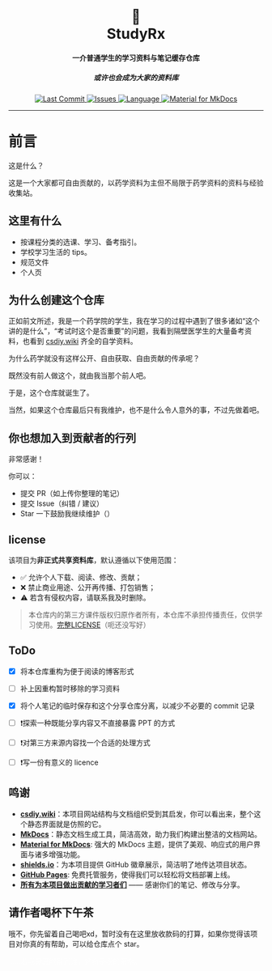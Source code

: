 <h1 align="center">
  <br>
  <a width="100">🧠</a>
  <br>
  StudyRx
</h1>

<h4 align="center">一介普通学生的学习资料与笔记缓存仓库</h4>
<h5 align="center">或许也会成为大家的资料库</h5>

<p align="center">
  <a href="https://github.com/Qihao0v0/StudyRx/commits/main">
    <img src="https://img.shields.io/github/last-commit/Qihao0v0/StudyRx.svg?style=flat-square&logo=github&logoColor=white" alt="Last Commit">
  </a>
  <a href="https://github.com/Qihao0v0/StudyRx/issues">
    <img src="https://img.shields.io/github/issues-raw/Qihao0v0/StudyRx.svg?style=flat-square&logo=github&logoColor=white" alt="Issues">
  </a>
  <a href="#">
    <img src="https://img.shields.io/badge/Language-Markdown-blue?style=flat-square&logo=markdown" alt="Language">
  </a>
  <a href="https://squidfunk.github.io/mkdocs-material/">
    <img src="https://img.shields.io/badge/Theme-Material%20for%20MkDocs-4caf50?style=flat-square&logo=material-design&logoColor=white" alt="Material for MkDocs">
  </a>
</p>


---

# 前言
这是什么？

这是一个大家都可自由贡献的，以药学资料为主但不局限于药学资料的资料与经验收集站。

## 这里有什么
- 按课程分类的选课、学习、备考指引。
- 学校学习生活的 tips。
- 规范文件
- 个人页

## 为什么创建这个仓库
正如前文所述，我是一个药学院的学生，我在学习的过程中遇到了很多诸如“这个讲的是什么”，“考试时这个是否重要”的问题，我看到隔壁医学生的大量备考资料，也看到 [csdiy.wiki](csdiy.wiki) 齐全的自学资料。

为什么药学就没有这样公开、自由获取、自由贡献的传承呢？

既然没有前人做这个，就由我当那个前人吧。

于是，这个仓库就诞生了。

当然，如果这个仓库最后只有我维护，也不是什么令人意外的事，不过先做着吧。

## 你也想加入到贡献者的行列

非常感谢！

你可以：

- 提交 PR（如上传你整理的笔记）
- 提交 Issue（纠错 / 建议）
- Star 一下鼓励我继续维护（）

## license

该项目为**非正式共享资料库**，默认遵循以下使用范围：

- ✅ 允许个人下载、阅读、修改、贡献；
- ❌ 禁止商业用途、公开再传播、打包销售；
- ⚠️ 若含有侵权内容，请联系我及时删除。

> 本仓库内的第三方课件版权归原作者所有，本仓库不承担传播责任，仅供学习使用。[完整LICENSE](./licence.md)（呃还没写好）

## ToDo

 - [x] 将本仓库重构为便于阅读的博客形式
 - [ ] 补上因重构暂时移除的学习资料
 - [x] 将个人笔记的临时保存和这个分享仓库分离，以减少不必要的 commit 记录
 - [ ] ❗探索一种既能分享内容又不直接暴露 PPT 的方式
 - [ ] ❗对第三方来源内容找一个合适的处理方式
 - [ ] ❗写一份有意义的 licence



## 鸣谢

* [**csdiy.wiki**](https://csdiy.wiki)：本项目网站结构与文档组织受到其启发，你可以看出来，整个这个静态界面就是仿照的它。
* [**MkDocs**](https://www.mkdocs.org)：静态文档生成工具，简洁高效，助力我们构建出整洁的文档网站。
* [**Material for MkDocs**](https://squidfunk.github.io/mkdocs-material/): 强大的 MkDocs 主题，提供了美观、响应式的用户界面与诸多增强功能。
* [**shields.io**](https://shields.io)：为本项目提供 GitHub 徽章展示，简洁明了地传达项目状态。
* [**GitHub Pages**](https://pages.github.com/): 免费托管服务，使得我们可以轻松将文档部署上线。
* [**所有为本项目做出贡献的学习者们**](./个人页/个人页中心页.md) —— 感谢你们的笔记、修改与分享。


## 请作者喝杯下午茶
哦不，你先留着自己喝吧xd，暂时没有在这里放收款码的打算，如果你觉得该项目对你真的有帮助，可以给仓库点个 star。

<p>
<font color=#FEFEFE>……若我竟真能帮到谁，这将是我的荣幸。</font>
</p>